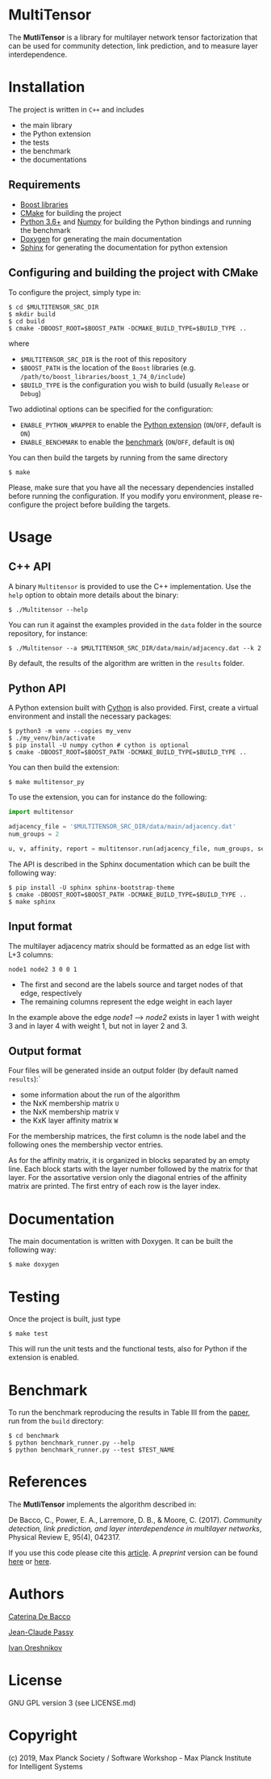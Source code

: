 MultiTensor
===========

The **MutliTensor** is a library for multilayer network tensor factorization that can be used
for community detection, link prediction, and to measure layer interdependence.


Installation
============

The project is written in `C++` and includes

- the main library
- the Python extension
- the tests
- the benchmark
- the documentations


Requirements
------------

- [Boost libraries](http://www.boost.org)
- [CMake](https://cmake.org/) for building the project
- [Python 3.6+](https://www.python.org/) and [Numpy](https://numpy.org/)
for building the Python bindings and running the benchmark
- [Doxygen](https://www.doxygen.nl/index.html) for generating the main documentation
- [Sphinx](https://www.sphinx-doc.org/en/master/) for generating the documentation for python extension

Configuring and building the project with CMake
-----------------------------------------------

To configure the project, simply type in:
```
$ cd $MULTITENSOR_SRC_DIR
$ mkdir build
$ cd build
$ cmake -DBOOST_ROOT=$BOOST_PATH -DCMAKE_BUILD_TYPE=$BUILD_TYPE ..
```
where
* `$MULTITENSOR_SRC_DIR` is the root of this repository
* `$BOOST_PATH` is the location of the `Boost` libraries (e.g. `/path/to/boost_libraries/boost_1_74_0/include`)
* `$BUILD_TYPE` is the configuration you wish to build (usually `Release` or `Debug`)

Two addiotinal options can be specified for the configuration:
* `ENABLE_PYTHON_WRAPPER` to enable the [Python extension](#Python-API
) (`ON`/`OFF`, default is `ON`)
* `ENABLE_BENCHMARK` to enable the [benchmark](#benchmark) (`ON`/`OFF`, default is `ON`)

You can then build the targets by running from the same directory
```
$ make
```

Please, make sure that you have all the necessary dependencies installed before running the configuration.
If you modify yoru environment, please re-configure the project before building the targets.

Usage
=====

C++ API
-------

A binary `Multitensor` is provided to use the C++ implementation.
Use the `help` option to obtain more details about the binary:
```
$ ./Multitensor --help
```

You can run it against the examples provided in the `data` folder
in the source repository, for instance:
```
$ ./Multitensor --a $MULTITENSOR_SRC_DIR/data/main/adjacency.dat --k 2
```
By default, the results of the algorithm are written in the `results` folder.

Python API
----------

A Python extension built with [Cython](https://cython.org/) is also provided.
First, create a virtual environment and install the necessary packages:
```
$ python3 -m venv --copies my_venv
$ ./my_venv/bin/activate
$ pip install -U numpy cython # cython is optional
$ cmake -DBOOST_ROOT=$BOOST_PATH -DCMAKE_BUILD_TYPE=$BUILD_TYPE ..
```

You can then build the extension:
```
$ make multitensor_py
```

To use the extension, you can for instance do the following:
```python
import multitensor

adjacency_file = '$MULTITENSOR_SRC_DIR/data/main/adjacency.dat'
num_groups = 2

u, v, affinity, report = multitensor.run(adjacency_file, num_groups, seed=10, nof_realizations=10)
```

The API is described in the Sphinx documentation which can be built the following way:
```
$ pip install -U sphinx sphinx-bootstrap-theme
$ cmake -DBOOST_ROOT=$BOOST_PATH -DCMAKE_BUILD_TYPE=$BUILD_TYPE ..
$ make sphinx
```

Input format
------------

The multilayer adjacency matrix should be formatted as an edge list with L+3 columns:

```
node1 node2 3 0 0 1
```

* The first and second are the labels source and target nodes of that edge, respectively
* The remaining columns represent the edge weight in each layer

In the example above the edge *node1* --> *node2* exists in layer 1 with weight 3
and in layer 4 with weight 1, but not in layer 2 and 3.

Output format
-------------

Four files will be generated inside an output folder (by default named `results`):`
* some information about the run of the algorithm
* the NxK membership matrix `U`
* the NxK membership matrix `V`
* the KxK layer affinity matrix `W`

For the membership matrices, the first column is the node label and the following ones the membership vector entries.


As for the affinity matrix, it is organized in blocks separated by an empty line.
Each block starts with the layer number followed by the matrix for that layer. For the assortative version only the diagonal entries of the affinity matrix are printed. The first entry of each row is the layer index.

Documentation
=============

The main documentation is written with Doxygen. It can be built the following way:
```
$ make doxygen
```

Testing
=======

Once the project is built, just type
```
$ make test
```

This will run the unit tests and the functional tests,
also for Python if the extension is enabled.

Benchmark
=========

To run the benchmark reproducing the results in Table III from the [paper](#References),
run from the `build` directory:
```
$ cd benchmark
$ python benchmark_runner.py --help
$ python benchmark_runner.py --test $TEST_NAME
```

References
==========

The **MutliTensor** implements the algorithm described in:

De Bacco, C., Power, E. A., Larremore, D. B., & Moore, C. (2017). *Community detection, link prediction, and layer interdependence in multilayer networks*, Physical Review E, 95(4), 042317.

If you use this code please cite this [article](https://journals.aps.org/pre/abstract/10.1103/PhysRevE.95.042317).
A _preprint_ version can be found [here](http://cdebacco.com/files/multitensor.pdf) or [here](https://arxiv.org/abs/1701.01369).


Authors
=======

[Caterina De Bacco](caterina.debacco@tuebingen.mpg.de)

[Jean-Claude Passy](jean-claude.passy@tuebignen.mpg.de)

[Ivan Oreshnikov](ivan.oreshnikov@tuebignen.mpg.de)

License
=======

GNU GPL version 3 (see LICENSE.md)


Copyright
=========

(c) 2019, Max Planck Society / Software Workshop - Max Planck Institute for Intelligent Systems
